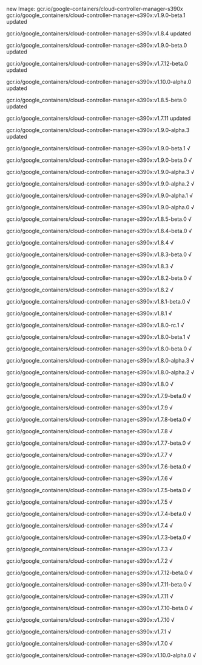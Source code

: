 new Image: gcr.io/google-containers/cloud-controller-manager-s390x
gcr.io/google_containers/cloud-controller-manager-s390x:v1.9.0-beta.1 updated 

gcr.io/google_containers/cloud-controller-manager-s390x:v1.8.4 updated 

gcr.io/google_containers/cloud-controller-manager-s390x:v1.9.0-beta.0 updated 

gcr.io/google_containers/cloud-controller-manager-s390x:v1.7.12-beta.0 updated 

gcr.io/google_containers/cloud-controller-manager-s390x:v1.10.0-alpha.0 updated 

gcr.io/google_containers/cloud-controller-manager-s390x:v1.8.5-beta.0 updated 

gcr.io/google_containers/cloud-controller-manager-s390x:v1.7.11 updated 

gcr.io/google_containers/cloud-controller-manager-s390x:v1.9.0-alpha.3 updated 

gcr.io/google_containers/cloud-controller-manager-s390x:v1.9.0-beta.1 √

gcr.io/google_containers/cloud-controller-manager-s390x:v1.9.0-beta.0 √

gcr.io/google_containers/cloud-controller-manager-s390x:v1.9.0-alpha.3 √

gcr.io/google_containers/cloud-controller-manager-s390x:v1.9.0-alpha.2 √

gcr.io/google_containers/cloud-controller-manager-s390x:v1.9.0-alpha.1 √

gcr.io/google_containers/cloud-controller-manager-s390x:v1.9.0-alpha.0 √

gcr.io/google_containers/cloud-controller-manager-s390x:v1.8.5-beta.0 √

gcr.io/google_containers/cloud-controller-manager-s390x:v1.8.4-beta.0 √

gcr.io/google_containers/cloud-controller-manager-s390x:v1.8.4 √

gcr.io/google_containers/cloud-controller-manager-s390x:v1.8.3-beta.0 √

gcr.io/google_containers/cloud-controller-manager-s390x:v1.8.3 √

gcr.io/google_containers/cloud-controller-manager-s390x:v1.8.2-beta.0 √

gcr.io/google_containers/cloud-controller-manager-s390x:v1.8.2 √

gcr.io/google_containers/cloud-controller-manager-s390x:v1.8.1-beta.0 √

gcr.io/google_containers/cloud-controller-manager-s390x:v1.8.1 √

gcr.io/google_containers/cloud-controller-manager-s390x:v1.8.0-rc.1 √

gcr.io/google_containers/cloud-controller-manager-s390x:v1.8.0-beta.1 √

gcr.io/google_containers/cloud-controller-manager-s390x:v1.8.0-beta.0 √

gcr.io/google_containers/cloud-controller-manager-s390x:v1.8.0-alpha.3 √

gcr.io/google_containers/cloud-controller-manager-s390x:v1.8.0-alpha.2 √

gcr.io/google_containers/cloud-controller-manager-s390x:v1.8.0 √

gcr.io/google_containers/cloud-controller-manager-s390x:v1.7.9-beta.0 √

gcr.io/google_containers/cloud-controller-manager-s390x:v1.7.9 √

gcr.io/google_containers/cloud-controller-manager-s390x:v1.7.8-beta.0 √

gcr.io/google_containers/cloud-controller-manager-s390x:v1.7.8 √

gcr.io/google_containers/cloud-controller-manager-s390x:v1.7.7-beta.0 √

gcr.io/google_containers/cloud-controller-manager-s390x:v1.7.7 √

gcr.io/google_containers/cloud-controller-manager-s390x:v1.7.6-beta.0 √

gcr.io/google_containers/cloud-controller-manager-s390x:v1.7.6 √

gcr.io/google_containers/cloud-controller-manager-s390x:v1.7.5-beta.0 √

gcr.io/google_containers/cloud-controller-manager-s390x:v1.7.5 √

gcr.io/google_containers/cloud-controller-manager-s390x:v1.7.4-beta.0 √

gcr.io/google_containers/cloud-controller-manager-s390x:v1.7.4 √

gcr.io/google_containers/cloud-controller-manager-s390x:v1.7.3-beta.0 √

gcr.io/google_containers/cloud-controller-manager-s390x:v1.7.3 √

gcr.io/google_containers/cloud-controller-manager-s390x:v1.7.2 √

gcr.io/google_containers/cloud-controller-manager-s390x:v1.7.12-beta.0 √

gcr.io/google_containers/cloud-controller-manager-s390x:v1.7.11-beta.0 √

gcr.io/google_containers/cloud-controller-manager-s390x:v1.7.11 √

gcr.io/google_containers/cloud-controller-manager-s390x:v1.7.10-beta.0 √

gcr.io/google_containers/cloud-controller-manager-s390x:v1.7.10 √

gcr.io/google_containers/cloud-controller-manager-s390x:v1.7.1 √

gcr.io/google_containers/cloud-controller-manager-s390x:v1.7.0 √

gcr.io/google_containers/cloud-controller-manager-s390x:v1.10.0-alpha.0 √

